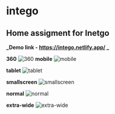 # intego

## Home assigment for Inetgo

**_Demo link - https://intego.netlify.app/ _**

**360** ![360](https://user-images.githubusercontent.com/76620273/169681097-e53cd545-fe8f-4708-9db7-9f322515022b.PNG)
**mobile** ![mobile](https://user-images.githubusercontent.com/76620273/169681099-2d9e6ea8-bde8-4003-8cf1-837b07355bcb.PNG)

**tablet** ![tablet](https://user-images.githubusercontent.com/76620273/169681103-36ddf403-89c4-4101-a342-affd2d1db406.PNG)

**smallscreen** ![smallscreen](https://user-images.githubusercontent.com/76620273/169681102-6b688fc5-a89c-4fa1-a6f9-a8a8837b46b7.PNG)

**normal** ![normal](https://user-images.githubusercontent.com/76620273/169681100-4b26fafc-33df-4f61-898c-b1995e41555b.PNG)

**extra-wide** ![extra-wide](https://user-images.githubusercontent.com/76620273/169681098-9e5b0cec-ef8c-4957-92c8-5e6159464962.PNG)

